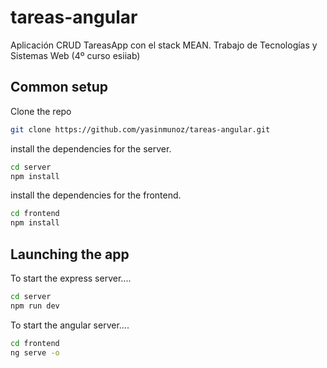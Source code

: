 # tareas-angular
Aplicación CRUD TareasApp con el stack MEAN. Trabajo de Tecnologías y Sistemas Web (4º curso esiiab)
## Common setup

Clone the repo 

```bash
git clone https://github.com/yasinmunoz/tareas-angular.git
```
install the dependencies for the server.

```bash
cd server
npm install
```
install the dependencies for the frontend.

```bash
cd frontend
npm install
``````
## Launching the app
To start the express server....

```bash
cd server
npm run dev
```

To start the angular server....

```bash
cd frontend
ng serve -o
```
